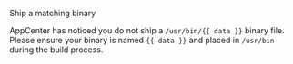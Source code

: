 Ship a matching binary

AppCenter has noticed you do not ship a `/usr/bin/{{ data }}` binary file.
Please ensure your binary is named `{{ data }}` and placed in `/usr/bin`
during the build process.
